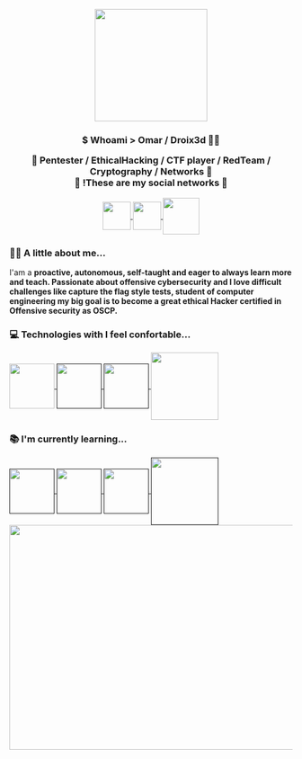 <p align="center" whidth="300">
  <img align="center" width="200" src="https://user-images.githubusercontent.com/109915316/208697223-cda5ffc4-8d50-42a8-923e-72f490425e01.jpg"/>
  <h3 align="center">$ Whoami > Omar / Droix3d 🐱‍💻</3>
 </p>
 
 <p align="center" <strong> 📍 Pentester  / EthicalHacking / CTF player / RedTeam / Cryptography / Networks 📍 </strong> <br / >🔻 !These are my social networks 🔻 </p>
 
 <p align="center">
   <a href="https://www.instagram.com/omarv3_drx/" tagret="blank" style="margin-rigth: 4px ">
     <img align="center" src="https://user-images.githubusercontent.com/109915316/208707429-5e3827e9-5a8f-423a-9ee5-3e2344b486a7.png"heigth=50px width=50px>
    </a>
<a href="https://www.linkedin.com/in/omar-velazquezc-91abb022a/" tagret="blank" style="margin-rigth: 4px ">
     <img align="center" src="https://user-images.githubusercontent.com/109915316/208708713-4206bf3e-1a24-4bc3-9e8b-34ce9c9feaed.png"heigth=50px width=50px>
    </a>
<a href="https://app.hackthebox.com/users/806860" tagret="blank" style="margin-rigth: 4px ">
     <img align="center" src="https://user-images.githubusercontent.com/109915316/208710886-223b7995-d05e-4502-b79a-6dabdd25b41d.png"heigth=65px width=65px>
    </a>

</p>
      
 ### 🐱‍👤 A little about me...
 
 <p> I'am a <strong> proactive, autonomous, self-taught and eager to always learn more and teach. Passionate about offensive cybersecurity and I love difficult challenges like capture the flag style tests, student of computer engineering my big goal is to become a great ethical Hacker certified in Offensive security as OSCP. </strong> 
 
 </p>

### 💻 Technologies with I feel confortable...

 </a>
<a href="https://www.python.org/" tagret="blank" style="margin-rigth: 4px ">
     <img align="center" src="https://user-images.githubusercontent.com/109915316/208715879-aaadc632-105e-4df0-ae0b-968ecc545867.png"heigth=80px width=80px>
    </a>

 </a>
<a href="" tagret="blank" style="margin-rigth: 4px ">
     <img align="center" src="https://user-images.githubusercontent.com/109915316/208716785-180ff6db-d0b9-4028-a946-cb44f551f8fa.png"heigth=80px width=80px>
    </a>

<a href="" tagret="blank" style="margin-rigth: 4px ">
     <img align="center" src="https://user-images.githubusercontent.com/109915316/208717201-f15c643a-5b2c-4b62-870a-17a9f58cb23d.png"heigth=80px width=80px>
    </a>
  
  <a href="https://www.kali.org/" tagret="blank" style="margin-rigth: 4px ">
     <img align="center" src="https://user-images.githubusercontent.com/109915316/208700640-7d29b027-e6bd-443e-96c1-3703b4bdc321.png"heigth=120px width=120px>
    </a>


### 📚 I'm currently learning...

</a>
<a href="" tagret="blank" style="margin-rigth: 4px ">
     <img align="center" src="https://user-images.githubusercontent.com/109915316/208719672-756e4e5c-3ea3-4114-beac-eda6163e5257.png"heigth=80px width=80px>
    </a>
 
 </a>
<a href="" tagret="blank" style="margin-rigth: 4px ">
     <img align="center" src="https://user-images.githubusercontent.com/109915316/208719805-6bff7fb5-e536-4f92-8b76-0f93f50aa2a4.png"heigth=80px width=80px>
    </a></a>

<a href="" tagret="blank" style="margin-rigth: 4px ">
     <img align="center" src="https://user-images.githubusercontent.com/109915316/208719922-ebcc2213-d23b-4e4d-9f2c-5817eff3eded.png"heigth=80px width=80px>
    </a>
    
  <a href="" tagret="blank" style="margin-rigth: 4px ">
     <img align="center" src="https://user-images.githubusercontent.com/109915316/208720358-efe68ccb-5fe6-487e-831f-4215a9a55349.png"heigth=120px width=120px>
    </a>

  <img align="right" width="1200" height="400" src="https://i.pinimg.com/originals/9d/78/63/9d78639400b15a59eabedd557b746eee.gif">
